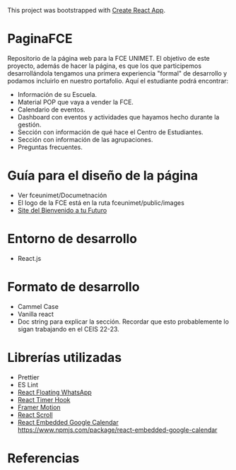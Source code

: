 This project was bootstrapped with [Create React App](https://github.com/facebook/create-react-app).

# PaginaFCE

Repositorio de la página web para la FCE UNIMET. El objetivo de este proyecto, además de hacer la página, es que los que participemos desarrollándola tengamos una primera experiencia "formal" de desarrollo y podamos incluirlo en nuestro portafolio. Aquí el estudiante podrá encontrar:

- Información de su Escuela.
- Material POP que vaya a vender la FCE.
- Calendario de eventos.
- Dashboard con eventos y actividades que hayamos hecho durante la gestión.
- Sección con información de qué hace el Centro de Estudiantes.
- Sección con información de las agrupaciones.
- Preguntas frecuentes.

# Guía para el diseño de la página

- Ver fceunimet/Documetnación
- El logo de la FCE está en la ruta fceunimet/public/images
- [Site del Bienvenido a tu Futuro](https://sites.google.com/d/1-ai29pWSl4iFVa6XhHkIjf5YuAVz9AB_/p/1hrDUk3KXCKxkhVbAmBbQz-2OBkFIYZQo/edit)

# Entorno de desarrollo

- React.js

# Formato de desarrollo

- Cammel Case
- Vanilla react
- Doc string para explicar la sección. Recordar que esto probablemente lo sigan trabajando en el CEIS 22-23.

# Librerías utilizadas

- Prettier
- ES Lint
- [React Floating WhatsApp](https://www.npmjs.com/package/react-floating-whatsapp)
- [React Timer Hook](https://www.npmjs.com/package/react-timer-hook)
- [Framer Motion](https://www.npmjs.com/package/framer-motion)
- [React Scroll](https://www.npmjs.com/package/react-scroll)
- [React Embedded Google Calendar]()
  https://www.npmjs.com/package/react-embedded-google-calendar

# Referencias
